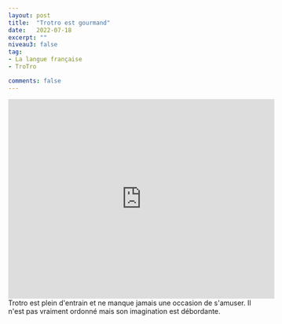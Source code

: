 ```yaml
---
layout: post
title:  "Trotro est gourmand"
date:   2022-07-18
excerpt: ""
niveau3: false
tag:
- La langue française
- TroTro

comments: false
---
```

<center>
<img style="display: none;" src="/assets/img/thumbnails/trotro-18.jpg" alt="" width="1" height="1">
<iframe width="542px" height="406px" src="https://www.youtube.com/embed/0rh4p7G1TO0?rel=0&controls=1&showinfo=0&modestbranding=1&enablejsapi=1" allowfullscreen frameborder="0" ></iframe></center>
Trotro est plein d'entrain et ne manque jamais une occasion de s'amuser. Il n'est pas vraiment ordonné mais son imagination est débordante. 
